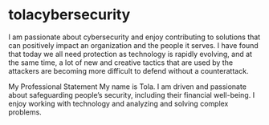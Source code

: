 # tolacybersecurity
I am passionate about cybersecurity and enjoy contributing to solutions that can positively impact an organization and the people it serves.
I have found that today we all need protection as technology is rapidly evolving, and at the same time, a lot of new and creative tactics that are used by the attackers are becoming more difficult to defend without a counterattack. 

My Professional Statement
My name is Tola. I am driven and passionate about safeguarding people’s security, including their financial well-being. I enjoy working with technology and analyzing and solving complex problems. 
